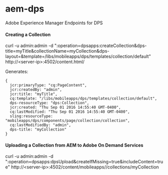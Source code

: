 # aem-dps
Adobe Experience Manager Endpoints for DPS

#### Creating a Collection 
curl -u admin:admin -d ":operation=dpsapps:createCollection&dps-title=myTitle&collectionName=myCollection&dps-layout=&template=/libs/mobileapps/dps/templates/collection/default" http://\<server-ip\>:4502/content.html/<path-to-app>

Generates:
```
{
  jcr:primaryType: "cq:PageContent",
  jcr:createdBy: "admin",
  jcr:title: "myTitle",
  cq:template: "/libs/mobileapps/dps/templates/collection/default",
  dps-resourceType: "dps:Collection",
  jcr:created: "Thu Sep 01 2016 14:55:40 GMT-0400",
  cq:lastModified: "Thu Sep 01 2016 14:55:40 GMT-0400",
  sling:resourceType: "mobileapps/dps/components/page/collection/collection",
  cq:lastModifiedBy: "admin",
  dps-title: "myCollection"
}
```

#### Uploading a Collection from AEM to Adobe On Demand Services
curl -u admin:admin -d ":operation=dpsapps:dpsUpload&createIfMissing=true&includeContent=true" http://\<server-ip\>:4502/content/mobileapps/<app>/collections/myCollection

